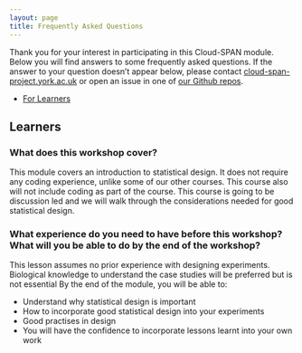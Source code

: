 ```yaml
---
layout: page
title: Frequently Asked Questions
---
```


Thank you for your interest in participating in this Cloud-SPAN module. Below you will find answers to some frequently asked questions. If the answer to your question doesn’t appear below, please contact [cloud-span-project.york.ac.uk](mailto:cloud-span-project.york.ac.uk) or open an issue in one of [our Github repos](https://github.com/Cloud-SPAN).

* [For Learners](#learners)

## <a id="learners"></a> Learners

### What does this workshop cover?

This module covers an introduction to statistical design. It does not require any coding experience, unlike some of our other courses. This course also will not include coding as part of the course. This course is going to be discussion led and we will walk through the considerations needed for good statistical design.

### What experience do you need to have before this workshop? What will you be able to do by the end of the workshop?

This lesson assumes no prior experience with designing experiments. Biological knowledge to understand the case studies will be preferred but is not essential
By the end of the module, you will be able to:

- Understand why statistical design is important
- How to incorporate good statistical design into your experiments
- Good practises in design
- You will have the confidence to incorporate lessons learnt into your own work
